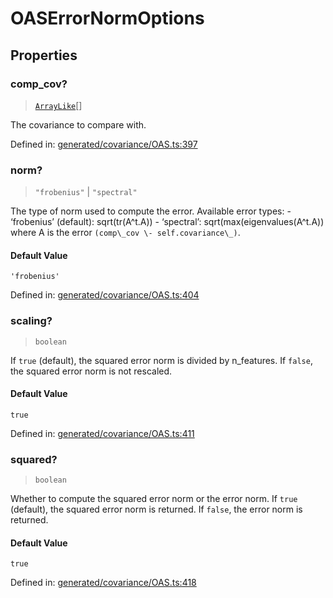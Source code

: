 # OASErrorNormOptions

## Properties

### comp\_cov?

> [`ArrayLike`](../types/ArrayLike.md)[]

The covariance to compare with.

Defined in:  [generated/covariance/OAS.ts:397](https://github.com/transitive-bullshit/scikit-learn-ts/blob/b59c1ff/packages/sklearn/src/generated/covariance/OAS.ts#L397)

### norm?

> `"frobenius"` \| `"spectral"`

The type of norm used to compute the error. Available error types: - ‘frobenius’ (default): sqrt(tr(A^t.A)) - ‘spectral’: sqrt(max(eigenvalues(A^t.A)) where A is the error `(comp\_cov \- self.covariance\_)`.

#### Default Value

`'frobenius'`

Defined in:  [generated/covariance/OAS.ts:404](https://github.com/transitive-bullshit/scikit-learn-ts/blob/b59c1ff/packages/sklearn/src/generated/covariance/OAS.ts#L404)

### scaling?

> `boolean`

If `true` (default), the squared error norm is divided by n\_features. If `false`, the squared error norm is not rescaled.

#### Default Value

`true`

Defined in:  [generated/covariance/OAS.ts:411](https://github.com/transitive-bullshit/scikit-learn-ts/blob/b59c1ff/packages/sklearn/src/generated/covariance/OAS.ts#L411)

### squared?

> `boolean`

Whether to compute the squared error norm or the error norm. If `true` (default), the squared error norm is returned. If `false`, the error norm is returned.

#### Default Value

`true`

Defined in:  [generated/covariance/OAS.ts:418](https://github.com/transitive-bullshit/scikit-learn-ts/blob/b59c1ff/packages/sklearn/src/generated/covariance/OAS.ts#L418)
